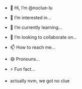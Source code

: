 - 👋 Hi, I’m @noclue-lu
- 👀 I’m interested in...
- 🌱 I’m currently learning...
- 💞️ I’m looking to collaborate on...
- 📫 How to reach me...
- 😄 Pronouns...
- ⚡ Fun fact...

- actually nvm, we got no clue

<!---
noclue-lu/noclue-lu is a ✨ special ✨ repository because its `README.md` (this file) appears on your GitHub profile.
You can click the Preview link to take a look at your changes.
--->
